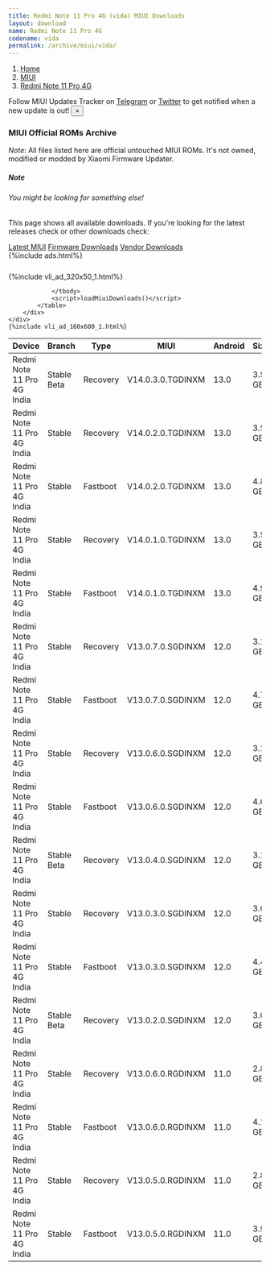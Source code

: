 ```yaml
---
title: Redmi Note 11 Pro 4G (vida) MIUI Downloads
layout: download
name: Redmi Note 11 Pro 4G
codename: vida
permalink: /archive/miui/vida/
---
```

<nav aria-label="breadcrumb">
    <ol class="breadcrumb">
        <li class="breadcrumb-item"><a href="/">Home</a></li>
        <li class="breadcrumb-item"><a href="/miui/">MIUI</a></li>
        <li class="breadcrumb-item active" aria-current="page"><a href="/miui/vida/">Redmi Note 11 Pro 4G</a></li>
    </ol>
</nav>
<div class="alert alert-primary alert-dismissible fade show" role="alert">
    Follow MIUI Updates Tracker on <a href="https://t.me/MIUIUpdatesTracker" class="alert-link">Telegram</a>
     or <a href="https://twitter.com/MiFwUpdater" class="alert-link">Twitter</a> to get notified when a new update is out!
    <button type="button" class="close" data-dismiss="alert" aria-label="Close">
        <span aria-hidden="true">&times;</span>
    </button>
</div>

### MIUI Official ROMs Archive
*Note*: All files listed here are official untouched MIUI ROMs. It's not owned, modified or modded by Xiaomi Firmware Updater.
<div class="card">
  <div class="card-body">
    <h5 class="card-title">Note</h5>
    <h6 class="card-subtitle mb-2 text-muted">You might be looking for something else!</h6>
    <p class="card-text">This page shows all available downloads.
     If you're looking for the latest releases check or other downloads check:</p>
    <a href="/miui/vida/" class="card-link">Latest MIUI</a>
    <a href="/firmware/vida/" class="card-link">Firmware Downloads</a>
    <a href="/vendor/vida/" class="card-link">Vendor Downloads</a>
  </div>
</div>
{%include ads.html%}
<div class="row justify-content-center">
    <div class="col-10">
        <div class="table-responsive-md" style="margin-top: 25px;">
            {%include vli_ad_320x50_1.html%}
            <table id="miui" class="display dt-responsive nowrap compact table table-striped table-hover table-sm">
                <thead class="thead-dark">
                    <tr>
                        <th data-ref="device">Device</th>
                        <th data-ref="branch">Branch</th>
                        <th data-ref="type">Type</th>
                        <th data-ref="miui">MIUI</th>
                        <th data-ref="android">Android</th>
                        <th data-ref="size">Size</th>
                        <th data-ref="size">Date</th>
                        <th data-ref="link">Link</th>
                    </tr>
                </thead>
                <tbody>
                <tr><td>Redmi Note 11 Pro 4G India</td><td>Stable Beta</td><td>Recovery</td><td>V14.0.3.0.TGDINXM</td><td>13.0</td><td>3.5 GB</td><td>2023-11-03</td><td><a href="/miui/vida/stable beta/V14.0.3.0.TGDINXM/">Download</a></td></tr>
<tr><td>Redmi Note 11 Pro 4G India</td><td>Stable</td><td>Recovery</td><td>V14.0.2.0.TGDINXM</td><td>13.0</td><td>3.5 GB</td><td>2023-08-08</td><td><a href="/miui/vida/stable/V14.0.2.0.TGDINXM/">Download</a></td></tr>
<tr><td>Redmi Note 11 Pro 4G India</td><td>Stable</td><td>Fastboot</td><td>V14.0.2.0.TGDINXM</td><td>13.0</td><td>4.8 GB</td><td>2023-07-31</td><td><a href="/miui/vida/stable/V14.0.2.0.TGDINXM/">Download</a></td></tr>
<tr><td>Redmi Note 11 Pro 4G India</td><td>Stable</td><td>Recovery</td><td>V14.0.1.0.TGDINXM</td><td>13.0</td><td>3.5 GB</td><td>2023-05-29</td><td><a href="/miui/vida/stable/V14.0.1.0.TGDINXM/">Download</a></td></tr>
<tr><td>Redmi Note 11 Pro 4G India</td><td>Stable</td><td>Fastboot</td><td>V14.0.1.0.TGDINXM</td><td>13.0</td><td>4.9 GB</td><td>2023-05-18</td><td><a href="/miui/vida/stable/V14.0.1.0.TGDINXM/">Download</a></td></tr>
<tr><td>Redmi Note 11 Pro 4G India</td><td>Stable</td><td>Recovery</td><td>V13.0.7.0.SGDINXM</td><td>12.0</td><td>3.1 GB</td><td>2023-04-10</td><td><a href="/miui/vida/stable/V13.0.7.0.SGDINXM/">Download</a></td></tr>
<tr><td>Redmi Note 11 Pro 4G India</td><td>Stable</td><td>Fastboot</td><td>V13.0.7.0.SGDINXM</td><td>12.0</td><td>4.7 GB</td><td>2023-04-03</td><td><a href="/miui/vida/stable/V13.0.7.0.SGDINXM/">Download</a></td></tr>
<tr><td>Redmi Note 11 Pro 4G India</td><td>Stable</td><td>Recovery</td><td>V13.0.6.0.SGDINXM</td><td>12.0</td><td>3.1 GB</td><td>2023-01-17</td><td><a href="/miui/vida/stable/V13.0.6.0.SGDINXM/">Download</a></td></tr>
<tr><td>Redmi Note 11 Pro 4G India</td><td>Stable</td><td>Fastboot</td><td>V13.0.6.0.SGDINXM</td><td>12.0</td><td>4.6 GB</td><td>2023-01-11</td><td><a href="/miui/vida/stable/V13.0.6.0.SGDINXM/">Download</a></td></tr>
<tr><td>Redmi Note 11 Pro 4G India</td><td>Stable Beta</td><td>Recovery</td><td>V13.0.4.0.SGDINXM</td><td>12.0</td><td>3.1 GB</td><td>2022-10-25</td><td><a href="/miui/vida/stable beta/V13.0.4.0.SGDINXM/">Download</a></td></tr>
<tr><td>Redmi Note 11 Pro 4G India</td><td>Stable</td><td>Recovery</td><td>V13.0.3.0.SGDINXM</td><td>12.0</td><td>3.0 GB</td><td>2022-09-06</td><td><a href="/miui/vida/stable/V13.0.3.0.SGDINXM/">Download</a></td></tr>
<tr><td>Redmi Note 11 Pro 4G India</td><td>Stable</td><td>Fastboot</td><td>V13.0.3.0.SGDINXM</td><td>12.0</td><td>4.4 GB</td><td>2022-08-31</td><td><a href="/miui/vida/stable/V13.0.3.0.SGDINXM/">Download</a></td></tr>
<tr><td>Redmi Note 11 Pro 4G India</td><td>Stable Beta</td><td>Recovery</td><td>V13.0.2.0.SGDINXM</td><td>12.0</td><td>3.0 GB</td><td>2022-08-24</td><td><a href="/miui/vida/stable beta/V13.0.2.0.SGDINXM/">Download</a></td></tr>
<tr><td>Redmi Note 11 Pro 4G India</td><td>Stable</td><td>Recovery</td><td>V13.0.6.0.RGDINXM</td><td>11.0</td><td>2.8 GB</td><td>2022-07-18</td><td><a href="/miui/vida/stable/V13.0.6.0.RGDINXM/">Download</a></td></tr>
<tr><td>Redmi Note 11 Pro 4G India</td><td>Stable</td><td>Fastboot</td><td>V13.0.6.0.RGDINXM</td><td>11.0</td><td>4.1 GB</td><td>2022-07-14</td><td><a href="/miui/vida/stable/V13.0.6.0.RGDINXM/">Download</a></td></tr>
<tr><td>Redmi Note 11 Pro 4G India</td><td>Stable</td><td>Recovery</td><td>V13.0.5.0.RGDINXM</td><td>11.0</td><td>2.8 GB</td><td>2022-05-09</td><td><a href="/miui/vida/stable/V13.0.5.0.RGDINXM/">Download</a></td></tr>
<tr><td>Redmi Note 11 Pro 4G India</td><td>Stable</td><td>Fastboot</td><td>V13.0.5.0.RGDINXM</td><td>11.0</td><td>3.9 GB</td><td>2022-04-25</td><td><a href="/miui/vida/stable/V13.0.5.0.RGDINXM/">Download</a></td></tr>

                </tbody>
                <script>loadMiuiDownloads()</script>
            </table>
        </div>
    </div>
    {%include vli_ad_160x600_1.html%}
</div>
